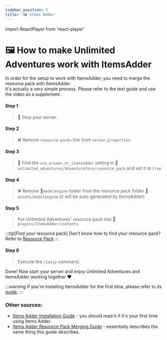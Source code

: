 ```yaml
---
sidebar_position: 5
title: '🖼️ Items Adder'
---
```


import ReactPlayer from 'react-player'


# 🖼️ How to make Unlimited Adventures work with ItemsAdder

In order for the setup to work with ItemsAdder, you need to merge the resource pack with ItemsAdder.\
It's actually a very simple process. Please refer to the text guide and use the video as a supplement.


#### Step 1
> :red_circle: Stop your server.

#### Step 2
> ❌ Remove `resource-pack=` link from `server.properties`

#### Step 3
> :wrench: Find the `use_oraxen_or_itemsadder` setting in 📁`unlimited_adventures/AdventureCore/resource_pack` and set it to `true`

#### Step 4
> ❌ Remove 📁`modelengine` folder from the resource pack folder 📁`assets/modelengine` (it will be auto-generated by ItemsAdder)

#### Step 5
> Put Unlimited Adventures' resource pack into 📁`plugins/ItemsAdder/contents`

:::tip[Find your resource pack]
Don't know how to find your resource pack? Refer to [Resource Pack](resource_pack)
:::

#### Step 6
> Execute the `/iazip` command.

Done! Now start your server and enjoy Unlimited Adventures and ItemsAdder working together :heart:

:::warning
If you're installing ItemsAdder for the first time, please refer to its [guide](https://itemsadder.devs.beer/first-install).
:::


<ReactPlayer playing controls url="https://youtu.be/2nsQDgKO4oo"/>



### Other sources:

- [Items Adder Installation Guide](https://itemsadder.devs.beer/first-install) - you should read it if it's your first time using Items Adder.
- [Items Adder Resource Pack Merging Guide](https://itemsadder.devs.beer/plugin-usage/merge-resourcepacks) - essentially describes the same thing this guide describes.
